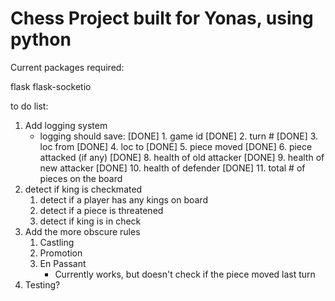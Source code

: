# Chess Project built for Yonas, using python

Current packages required:

flask
flask-socketio


to do list:
1. Add logging system
    - logging should save:
        [DONE] 1. game id
        [DONE] 2. turn #
        [DONE] 3. loc from
        [DONE] 4. loc to
        [DONE] 5. piece moved
        [DONE] 6. piece attacked (if any)
        [DONE] 8. health of old attacker
        [DONE] 9. health of new attacker
        [DONE] 10. health of defender
        [DONE] 11. total # of pieces on the board
2. detect if king is checkmated
    1. detect if a player has any kings on board
    2. detect if a piece is threatened
    3. detect if king is in check
3. Add the more obscure rules
    1. Castling
    2. Promotion
    3. En Passant
        - Currently works, but doesn't check if the piece moved last turn
4. Testing?
